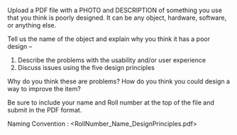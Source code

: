 Upload a PDF file with a PHOTO and DESCRIPTION of something you use that you think is poorly designed. It can be any object, hardware, software, or anything else.


Tell us the name of the object and explain why you think it has a poor design –

1) Describe the problems with the usability and/or user experience
2) Discuss issues using the five design principles


Why do you think these are problems?
How do you think you could design a way to improve the item?


Be sure to include your name and Roll number at the top of the file and submit in the PDF format.


Naming Convention : <RollNumber_Name_DesignPrinciples.pdf>
